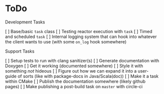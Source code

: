 # ToDo

Development Tasks

  [ ] Base/basic `task` class
  [ ] Testing reactor execution with `task`
  [ ] Timed and scheduled `task`
  [ ] Internal logging system that can hook into whatever the client wants
      to use (with some `on_log` hook somewhere)

Support Tasks

  [ ] Setup tests to run with clang sanitizer(s)
  [ ] Generate documentation with Doxygen
      [ ] Get it working (documented somewhere)
      [ ] Style it with something _not_ hideous
      [ ] Figure out how we can expand it into a user-guide of sorts (like with package-docs in Java/Scala(doc))
      [ ] Make it a task within CMake
      [ ] Publish the documentation somewhere (likely github pages)
      [ ] Make publishing a post-build task on `master` with circle-ci